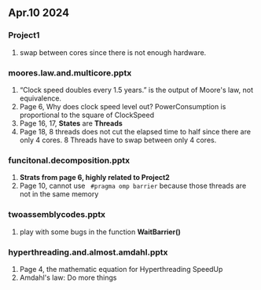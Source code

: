 ## Apr.10 2024

### Project1
1. swap between cores since there is not enough hardware.

### moores.law.and.multicore.pptx
  1. “Clock speed doubles every 1.5 years.” is the output of Moore's law, not equivalence.
  2. Page 6, Why does clock speed level out? PowerConsumption is proportional to the square of ClockSpeed
  3. Page 16, 17, **States** are **Threads**
  4. Page 18, 8 threads does not cut the elapsed time to half since there are only 4 cores. 8 Threads have to swap between only 4 cores.

### funcitonal.decomposition.pptx
  1. **Strats from page 6, highly related to Project2**
  2. Page 10, cannot use ` #pragma omp barrier` because those threads are not in the same memory

### twoassemblycodes.pptx
  1. play with some bugs in the function **WaitBarrier()**

### hyperthreading.and.almost.amdahl.pptx
  1. Page 4, the mathematic equation for Hyperthreading SpeedUp
  2. Amdahl's law: Do more things
